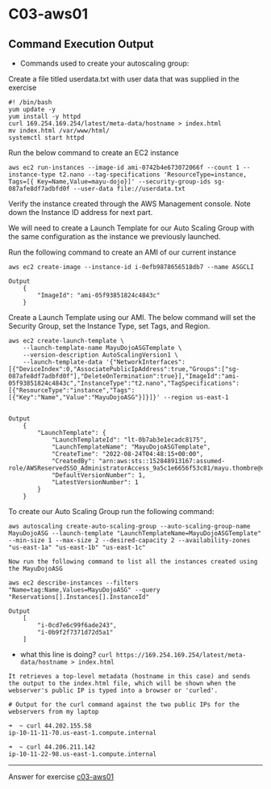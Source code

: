 # C03-aws01

## Command Execution Output
- Commands used to create your autoscaling group:

Create a file titled userdata.txt with user data that was supplied in the exercise

```
#! /bin/bash
yum update -y
yum install -y httpd
curl 169.254.169.254/latest/meta-data/hostname > index.html
mv index.html /var/www/html/
systemctl start httpd
```
Run the below command to create an EC2 instance 

```
aws ec2 run-instances --image-id ami-0742b4e673072066f --count 1 --instance-type t2.nano --tag-specifications 'ResourceType=instance, Tags=[{ Key=Name,Value=mayu-dojo}]' --security-group-ids sg-087afe8df7adbfd0f --user-data file://userdata.txt
```

Verify the instance created through the AWS Management console. Note down the Instance ID address for next part.

We will need to create a Launch Template for our Auto Scaling Group with the same configuration as the instance we previously launched.

Run the following command to create an AMI of our current instance

```
aws ec2 create-image --instance-id i-0efb9878656518db7 --name ASGCLI

Output
    {
        "ImageId": "ami-05f93851824c4843c"
    }
```

Create a Launch Template using our AMI. The below command will set the Security Group, set the Instance Type, set Tags, and Region.

```
aws ec2 create-launch-template \
    --launch-template-name MayuDojoASGTemplate \
    --version-description AutoScalingVersion1 \
    --launch-template-data '{"NetworkInterfaces":[{"DeviceIndex":0,"AssociatePublicIpAddress":true,"Groups":["sg-087afe8df7adbfd0f"],"DeleteOnTermination":true}],"ImageId":"ami-05f93851824c4843c","InstanceType":"t2.nano","TagSpecifications":[{"ResourceType":"instance","Tags":[{"Key":"Name","Value":"MayuDojoASG"}]}]}' --region us-east-1


Output
    {
        "LaunchTemplate": {
            "LaunchTemplateId": "lt-0b7ab3e1ecadc8175",
            "LaunchTemplateName": "MayuDojoASGTemplate",
            "CreateTime": "2022-08-24T04:48:15+00:00",
            "CreatedBy": "arn:aws:sts::152848913167:assumed-role/AWSReservedSSO_AdministratorAccess_9a5c1e6656f53c81/mayu.thombre@contino.io",
            "DefaultVersionNumber": 1,
            "LatestVersionNumber": 1
        }
    }
```

To create our Auto Scaling Group run the following command:


```
aws autoscaling create-auto-scaling-group --auto-scaling-group-name MayuDojoASG --launch-template "LaunchTemplateName=MayuDojoASGTemplate" --min-size 1 --max-size 2 --desired-capacity 2 --availability-zones "us-east-1a" "us-east-1b" "us-east-1c"

Now run the following command to list all the instances created using the MayuDojoASG

aws ec2 describe-instances --filters "Name=tag:Name,Values=MayuDojoASG" --query "Reservations[].Instances[].InstanceId"

Output
    [
        "i-0cd7e6c99f6ade243",
        "i-0b9f2f7371d72d5a1"
    ]
```


- what this line is doing? `curl https://169.254.169.254/latest/meta-data/hostname > index.html`
```
It retrieves a top-level metadata (hostname in this case) and sends the output to the index.html file, which will be shown when the webserver's public IP is typed into a browser or 'curled'.

# Output for the curl command against the two public IPs for the webservers from my laptop

➜  ~ curl 44.202.155.58
ip-10-11-11-70.us-east-1.compute.internal

➜  ~ curl 44.206.211.142
ip-10-11-22-98.us-east-1.compute.internal
```

***
Answer for exercise [c03-aws01](https://github.com/devopsacademyau/academy/blob/aa1f1af00809616bdc1f8ba1d333b897c331d632/classes/03class/exercises/c03-aws01/README.md)



